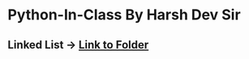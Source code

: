 # Python-In-Class By Harsh Dev Sir

## Linked List -> [Link to Folder](https://github.com/Global-Code-Hunters/Python-In-Class-by-Harsh-Dev/tree/main/LinkedList)
